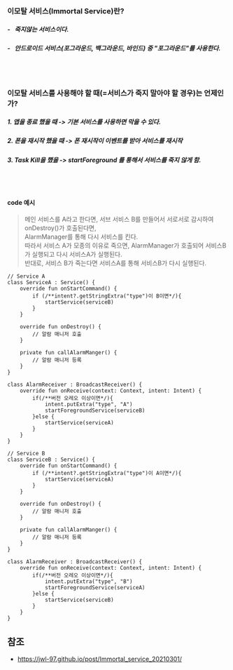 

### 이모탈 서비스(Immortal Service)란?
##### - &nbsp; 죽지않는 서비스이다.
##### - &nbsp; 안드로이드 서비스(포그라운드, 백그라운드, 바인드) 중 "포그라운드"를 사용한다.
<br/><br/>

### 이모탈 서비스를 사용해야 할 때(=서비스가 죽지 말아야 할 경우)는 언제인가?
##### 1. 앱을 종료 했을 때 -> 기본 서비스를 사용하면 막을 수 있다.
##### 2. 폰을 재시작 했을 때 -> 폰 재시작이 이벤트를 받아 서비스를 재시작
##### 3. Task Kill을 했을 -> startForeground 를 통해서 서비스를 죽지 않게 함.
<br/><br/>

#### code 예시
> 메인 서비스를 A라고 한다면, 서브 서비스 B를 만들어서 서로서로 감시하여 onDestroy()가 호출된다면, <br/>
AlarmManager를 통해 다시 서비스를 킨다. <br/>
따라서 서비스 A가 모종의 이유로 죽으면, AlarmManager가 호출되어 서비스B가 실행되고 다시 서비스A가 실행된다.<br/>
반대로, 서비스 B가 죽는다면 서비스A를 통해 서비스B가 다시 실행된다.

```
// Service A
class ServiceA : Service() {
    override fun onStartCommand() {      
        if (/**intent?.getStringExtra("type")이 B이면*/){
            startService(serviceB)
        }
    }

    override fun onDestroy() {
        // 알람 매니저 호출
    }

    private fun callAlarmManger() {
        // 알람 매니저 등록
    }
}

class AlarmReceiver : BroadcastReceiver() {
    override fun onReceive(context: Context, intent: Intent) {
        if(/**버전 오레오 이상이면*/){
            intent.putExtra("type", "A")
            startForegroundService(serviceB)
        }else {
            startService(serviceA)
        }
    }
}
```


```
// Service B
class ServiceB : Service() {
    override fun onStartCommand() {      
        if (/**intent?.getStringExtra("type")이 A이면*/){
            startService(serviceA)
        }
    }

    override fun onDestroy() {
        // 알람 매니저 호출
    }

    private fun callAlarmManger() {
        // 알람 매니저 등록
    }
}

class AlarmReceiver : BroadcastReceiver() {
    override fun onReceive(context: Context, intent: Intent) {
        if(/**버전 오레오 이상이면*/){
            intent.putExtra("type", "B")
            startForegroundService(serviceA)
        }else {
            startService(serviceB)
        }
    }
}
```

  

## 참조
* https://jwl-97.github.io/post/Immortal_service_20210301/
<!-- * [리눅스 Su와 Su - 의 차이점](https://github.com/jwsimhj97/TIL/blob/main/WORK/Linux/Linux_Su.md)
 -->
